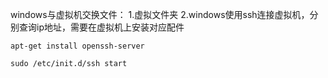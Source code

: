 windows与虚拟机交换文件：
1.虚拟文件夹
2.windows使用ssh连接虚拟机，分别查询ip地址，需要在虚拟机上安装对应配件
```
apt-get install openssh-server

sudo /etc/init.d/ssh start
```

